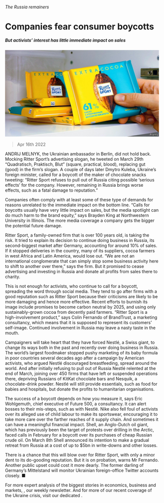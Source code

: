 ###### The Russia remainers

# Companies fear consumer boycotts 

##### But activists’ interest has little immediate impact on sales 

![image](images/20220416_wbp503.jpg) 

> Apr 16th 2022 

ANDRIJ MELNYK, the Ukrainian ambassador in Berlin, did not hold back. Mocking Ritter Sport’s advertising slogan, he tweeted on March 29th “Quadratisch, Praktisch, Blut” (square, practical, blood), replacing gut (good) in the firm’s slogan. A couple of days later Dmytro Kuleba, Ukraine’s foreign minister, called for a boycott of the maker of chocolate snacks tweeting: “Ritter Sport refuses to pull out of Russia citing possible ‘serious effects’ for the company. However, remaining in Russia brings worse effects, such as a fatal damage to reputation.”

Companies often comply with at least some of these type of demands for reasons unrelated to the immediate impact on the bottom line. “Calls for boycotts usually have very little impact on sales, but the media spotlight can do much harm to the brand equity,” says Brayden King at Northwestern University in Illinois. The more media coverage a company gets the bigger the potential future damage.


Ritter Sport, a family-owned firm that is over 100 years old, is taking the risk. It tried to explain its decision to continue doing business in Russia, its second-biggest market after Germany, accounting for around 10% of sales. If it stopped deliveries in the country, many of its suppliers, cocoa farmers in west Africa and Latin America, would lose out. “We are not an international conglomerate that can simply stop some business activity here to shift to another over there,” says the firm. But it promised to cease advertising and investing in Russia and donate all profits from sales there to charity.

This is not enough for activists, who continue to call for a boycott, spreading the word through social media. They tend to go after firms with a good reputation such as Ritter Sport because their criticisms are likely to be more damaging and hence more effective. Recent efforts to burnish its image include promises to become carbon neutral by 2025, and using only sustainably-grown cocoa from decently paid farmers. “Ritter Sport is a high-involvement product,” says Colin Fernando of BrandTrust, a marketing consultancy, which means that it is supposed to represent its customers’ self-image. Continued involvement in Russia may leave a nasty taste in the mouth.

Campaigners will take heart that they have forced Nestlé, a Swiss giant, to change its ways both in the past and recently over doing business in Russia. The world’s largest foodmaker stopped pushy marketing of its baby formula in poor countries several decades ago after a campaign by American activists, who argued Nestlé discouraged breastfeeding, spread around the world. And after initially refusing to pull out of Russia Nestlé relented at the end of March, joining over 450 firms that have left or suspended operations there, depriving Russians of KitKat chocolate bars and Nesquik, a chocolate-drink powder. Nestlé will still provide essentials, such as food for babies and hospitals, but donate the profits to humanitarian organisations.

The success of a boycott depends on how you measure it, says Eric Wohlgemuth, chief executive of Future 500, a consultancy. It can alert bosses to their mis-steps, such as with Nestlé. Nike also fell foul of activists over its alleged use of child labour to make its sportswear, encouraging it to take more care over the farther reaches of it supply chain. And sometimes it can have a meaningful financial impact. Shell, an Anglo-Dutch oil giant, which has previously been the target of protests over drilling in the Arctic, faced calls in February for a boycott over its purchases of cheap Russian crude oil. On March 8th Shell announced its intention to make a gradual retreat from Russia at a cost of up to $5bn in write-downs and other losses.

There is a chance that this will blow over for Ritter Sport, with only a minor dent to its do-gooding reputation. But it is on probation, warns Mr Fernando. Another public upset could cost it more dearly. The former darling of Germany’s Mittelstand will monitor Ukrainian foreign-office Twitter accounts closely. ■

For more expert analysis of the biggest stories in economics, business and markets, , our weekly newsletter. And for more of our recent coverage of the Ukraine crisis, visit our dedicated .

